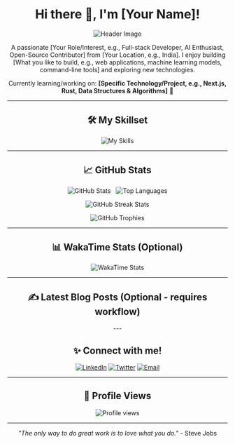 <div align="center">

  <h1>Hi there 👋, I'm [Your Name]!</h1>

  <img src="https://capsule-render.vercel.app/api?type=waving&color=auto&height=200&section=header&text=Welcome%20to%20my%20profile!&fontSize=70&fontColor=auto&animation=twinkling&stroke=auto&strokeWidth=2" alt="Header Image"/>

  <p>
    A passionate [Your Role/Interest, e.g., Full-stack Developer, AI Enthusiast, Open-Source Contributor] from [Your Location, e.g., India].
    I enjoy building [What you like to build, e.g., web applications, machine learning models, command-line tools] and exploring new technologies.
  </p>

  <p>
    Currently learning/working on: <b>[Specific Technology/Project, e.g., Next.js, Rust, Data Structures & Algorithms]</b> 🚀
  </p>

  ---

  <h2>🛠️ My Skillset</h2>

  <p>
    <img src="https://skillicons.dev/icons?i=html,css,js,ts,react,nextjs,nodejs,python,java,mongodb,mysql,git,docker,aws,azure,gcp,vscode,figma" alt="My Skills"/>
    </p>

  ---

  <h2>📈 GitHub Stats</h2>

  <p>
    <img src="https://github-readme-stats.vercel.app/api?username=[YOUR_GITHUB_USERNAME]&show_icons=true&theme=radical&include_all_commits=true&count_private=true" alt="GitHub Stats"/>
    &nbsp;
    <img src="https://github-readme-stats.vercel.app/api/top-langs/?username=[YOUR_GITHUB_USERNAME]&layout=compact&theme=radical" alt="Top Languages"/>
  </p>

  <p>
    <img src="https://github-readme-streak-stats.herokuapp.com/?user=[YOUR_GITHUB_USERNAME]&theme=radical" alt="GitHub Streak Stats"/>
  </p>

  <p>
    <img src="https://github-profile-trophy.vercel.app/?username=[YOUR_GITHUB_USERNAME]&theme=radical&no-bg=true&no-frame=true" alt="GitHub Trophies"/>
  </p>

  ---

  <h2>📊 WakaTime Stats (Optional)</h2>
  <p>
    <img src="https://github-readme-stats.vercel.app/api/wakatime?username=[YOUR_WAKATIME_USERNAME]&layout=compact&theme=radical" alt="WakaTime Stats"/>
  </p>
  
  ---

  <h2>✍️ Latest Blog Posts (Optional - requires workflow)</h2>
  ---

  <h2>✨ Connect with me!</h2>

  <p>
    <a href="https://linkedin.com/in/[YOUR_LINKEDIN_USERNAME]" target="_blank"><img src="https://img.shields.io/badge/LinkedIn-%230077B5.svg?&style=for-the-badge&logo=linkedin&logoColor=white" alt="LinkedIn"/></a>
    <a href="https://twitter.com/[YOUR_TWITTER_USERNAME]" target="_blank"><img src="https://img.shields.io/badge/Twitter-%231DA1F2.svg?&style=for-the-badge&logo=twitter&logoColor=white" alt="Twitter"/></a>
    <a href="mailto:[YOUR_EMAIL_ADDRESS]"><img src="https://img.shields.io/badge/Email-D14836?style=for-the-badge&logo=gmail&logoColor=white" alt="Email"/></a>
    </p>

  ---

  <h2>👀 Profile Views</h2>

  <p>
    <img src="https://komarev.com/ghpvc/?username=[YOUR_GITHUB_USERNAME]&color=blue" alt="Profile views"/>
  </p>

  ---

  <p>
    <i>"The only way to do great work is to love what you do."</i> - Steve Jobs
  </p>

</div>
